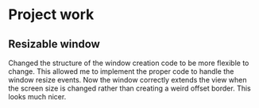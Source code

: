# Project work
## Resizable window
Changed the structure of the window creation code to be more flexible to change. This allowed me to implement the proper code to handle the window resize events. Now the window correctly extends the view when the screen size is changed rather than creating a weird offset border. This looks much nicer.